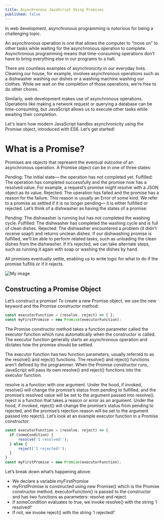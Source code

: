 ```yaml
---
title: Asynchronous JavaScript Using Promises
published: false
---
```


In web development, asynchronous programming is notorious for being a challenging topic.

An asynchronous operation is one that allows the computer to “move on” to other tasks while waiting for the asynchronous operation to complete. Asynchronous programming means that time-consuming operations don’t have to bring everything else in our programs to a halt.

There are countless examples of asynchronicity in our everyday lives. Cleaning our house, for example, involves asynchronous operations such as a dishwasher washing our dishes or a washing machine washing our clothes. While we wait on the completion of those operations, we’re free to do other chores.

Similarly, web development makes use of asynchronous operations. Operations like making a network request or querying a database can be time-consuming, but JavaScript allows us to execute other tasks while awaiting their completion.

Let's learn how modern JavaScript handles asynchronicity using the Promise object, introduced with ES6. Let’s get started!









# What is a Promise?
Promises are objects that represent the eventual outcome of an asynchronous operation. A Promise object can be in one of three states:

Pending: The initial state— the operation has not completed yet.
Fulfilled: The operation has completed successfully and the promise now has a resolved value. For example, a request’s promise might resolve with a JSON object as its value.
Rejected: The operation has failed and the promise has a reason for the failure. This reason is usually an Error of some kind.
We refer to a promise as settled if it is no longer pending— it is either fulfilled or rejected. Let’s think of a dishwasher as having the states of a promise:

Pending: The dishwasher is running but has not completed the washing cycle.
Fulfilled: The dishwasher has completed the washing cycle and is full of clean dishes.
Rejected: The dishwasher encountered a problem (it didn’t receive soap!) and returns unclean dishes.
If our dishwashing promise is fulfilled, we’ll be able to perform related tasks, such as unloading the clean dishes from the dishwasher. If it’s rejected, we can take alternate steps, such as running it again with soap or washing the dishes by hand.

All promises eventually settle, enabling us to write logic for what to do if the promise fulfills or if it rejects.

![My image](https://i.imgur.com/iB1wjrw.png)





## Constructing a Promise Object
Let’s construct a promise! To create a new Promise object, we use the new keyword and the Promise constructor method:


```javascript
const executorFunction = (resolve, reject) => { };
const myFirstPromise = new Promise(executorFunction);
```

The Promise constructor method takes a function parameter called the executor function which runs automatically when the constructor is called. The executor function generally starts an asynchronous operation and dictates how the promise should be settled.

The executor function has two function parameters, usually referred to as the resolve() and reject() functions. The resolve() and reject() functions aren’t defined by the programmer. When the Promise constructor runs, JavaScript will pass its own resolve() and reject() functions into the executor function.

resolve is a function with one argument. Under the hood, if invoked, resolve() will change the promise’s status from pending to fulfilled, and the promise’s resolved value will be set to the argument passed into resolve().
reject is a function that takes a reason or error as an argument. Under the hood, if invoked, reject() will change the promise’s status from pending to rejected, and the promise’s rejection reason will be set to the argument passed into reject().
Let’s look at an example executor function in a Promise constructor:

```javascript
const executorFunction = (resolve, reject) => {
  if (someCondition) {
      resolve('I resolved!');
  } else {
      reject('I rejected!'); 
  }
}
const myFirstPromise = new Promise(executorFunction);
```
Let’s break down what’s happening above:

- We declare a variable myFirstPromise
- myFirstPromise is constructed using new Promise() which is the Promise constructor method.
executorFunction() is passed to the constructor and has two functions as parameters: resolve and reject.
- If someCondition evaluates to true, we invoke resolve() with the string 'I resolved!'
- If not, we invoke reject() with the string 'I rejected!'